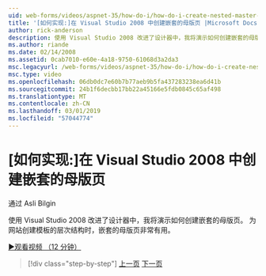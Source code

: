 ```yaml
---
uid: web-forms/videos/aspnet-35/how-do-i/how-do-i-create-nested-master-page-in-visual-studio-2008
title: '[如何实现:]在 Visual Studio 2008 中创建嵌套的母版页 |Microsoft Docs'
author: rick-anderson
description: 使用 Visual Studio 2008 改进了设计器中，我将演示如何创建嵌套的母版页。 嵌套的母版页非常有用，在生成 hierarch 时...
ms.author: riande
ms.date: 02/14/2008
ms.assetid: 0cab7010-e60e-4a18-9750-61068d3a2da3
msc.legacyurl: /web-forms/videos/aspnet-35/how-do-i/how-do-i-create-nested-master-page-in-visual-studio-2008
msc.type: video
ms.openlocfilehash: 06db0dc7e60b7b77aeb9b5fa437283238ea6d41b
ms.sourcegitcommit: 24b1f6decbb17bb22a45166e5fdb0845c65af498
ms.translationtype: MT
ms.contentlocale: zh-CN
ms.lasthandoff: 03/01/2019
ms.locfileid: "57044774"
---
```

<a name="how-do-i-create-nested-master-page-in-visual-studio-2008"></a>[如何实现:]在 Visual Studio 2008 中创建嵌套的母版页
====================
通过 Asli Bilgin

使用 Visual Studio 2008 改进了设计器中，我将演示如何创建嵌套的母版页。 为网站创建模板的层次结构时，嵌套的母版页非常有用。

[&#9654;观看视频 （12 分钟）](https://channel9.msdn.com/Blogs/ASP-NET-Site-Videos/how-do-i-create-nested-master-page-in-visual-studio-2008)

> [!div class="step-by-step"]
> [上一页](how-do-i-create-a-master-page-in-visual-studio-2008.md)
> [下一页](how-do-i-cascading-style-sheets-in-visual-studio-2008.md)

